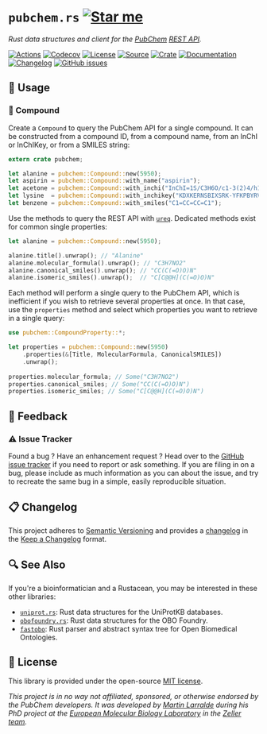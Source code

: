 # `pubchem.rs` [![Star me](https://img.shields.io/github/stars/althonos/pubchem.rs.svg?style=social&label=Star&maxAge=3600)](https://github.com/althonos/pubchem.rs/stargazers)

*Rust data structures and client for the [PubChem](https://pubchem.ncbi.nlm.nih.gov/) [REST API](https://pubchemdocs.ncbi.nlm.nih.gov/pug-rest).*

[![Actions](https://img.shields.io/github/workflow/status/althonos/pubchem.rs/Test?style=flat-square&maxAge=600)](https://github.com/althonos/pubchem.rs/actions)
[![Codecov](https://img.shields.io/codecov/c/gh/althonos/pubchem.rs/master.svg?style=flat-square&maxAge=600)](https://codecov.io/gh/althonos/pubchem.rs)
[![License](https://img.shields.io/badge/license-MIT-blue.svg?style=flat-square&maxAge=2678400)](https://choosealicense.com/licenses/mit/)
[![Source](https://img.shields.io/badge/source-GitHub-303030.svg?maxAge=2678400&style=flat-square)](https://github.com/althonos/pubchem.rs)
[![Crate](https://img.shields.io/crates/v/pubchem.svg?maxAge=600&style=flat-square)](https://crates.io/crates/pubchem)
[![Documentation](https://img.shields.io/badge/docs.rs-latest-4d76ae.svg?maxAge=2678400&style=flat-square)](https://docs.rs/pubchem)
[![Changelog](https://img.shields.io/badge/keep%20a-changelog-8A0707.svg?maxAge=2678400&style=flat-square)](https://github.com/althonos/pubchem.rs/blob/master/CHANGELOG.md)
[![GitHub issues](https://img.shields.io/github/issues/althonos/pubchem.rs.svg?style=flat-square&maxAge=600)](https://github.com/althonos/pubchem.rs/issues)


## 🔌 Usage

### 💊 Compound

Create a `Compound` to query the PubChem API for a single compound. It can
be constructed from a compound ID, from a compound name, from an InChI or
InChIKey, or from a SMILES string:

```rust
extern crate pubchem;

let alanine = pubchem::Compound::new(5950);
let aspirin = pubchem::Compound::with_name("aspirin");
let acetone = pubchem::Compound::with_inchi("InChI=1S/C3H6O/c1-3(2)4/h1-2H3");
let lysine  = pubchem::Compound::with_inchikey("KDXKERNSBIXSRK-YFKPBYRVSA-N");
let benzene = pubchem::Compound::with_smiles("C1=CC=CC=C1");
```

Use the methods to query the REST API with [`ureq`](https://crates.io/crates/ureq).
Dedicated methods exist for common single properties:

```rust
let alanine = pubchem::Compound::new(5950);

alanine.title().unwrap(); // "Alanine"
alanine.molecular_formula().unwrap(); // "C3H7NO2"
alanine.canonical_smiles().unwrap(); // "CC(C(=O)O)N"
alanine.isomeric_smiles().unwrap();  // "C[C@@H](C(=O)O)N"
```

Each method will perform a single query to the PubChem API, which is inefficient
if you wish to retrieve several properties at once. In that case, use the
`properties` method and select which properties you want to retrieve
in a single query:

```rust
use pubchem::CompoundProperty::*;

let properties = pubchem::Compound::new(5950)
    .properties(&[Title, MolecularFormula, CanonicalSMILES])
    .unwrap();
    
properties.molecular_formula; // Some("C3H7NO2")
properties.canonical_smiles; // Some("CC(C(=O)O)N")
properties.isomeric_smiles; // Some("C[C@@H](C(=O)O)N")
```

## 💭 Feedback

### ⚠️ Issue Tracker

Found a bug ? Have an enhancement request ? Head over to the [GitHub issue
tracker](https://github.com/althonos/pubchem.rs/issues) if you need to report
or ask something. If you are filing in on a bug, please include as much
information as you can about the issue, and try to recreate the same bug
in a simple, easily reproducible situation.

<!-- ### 🏗️ Contributing

Contributions are more than welcome! See
[`CONTRIBUTING.md`](https://github.com/althonos/pubchem.rs/blob/main/CONTRIBUTING.md)
for more details. -->

## 📋 Changelog

This project adheres to [Semantic Versioning](http://semver.org/spec/v2.0.0.html)
and provides a [changelog](https://github.com/althonos/pubchem.rs/blob/master/CHANGELOG.md)
in the [Keep a Changelog](http://keepachangelog.com/en/1.0.0/) format.

## 🔍 See Also

If you're a bioinformatician and a Rustacean, you may be interested in these
other libraries:

- [`uniprot.rs`](https://github.com/althonos/uniprot.rs): Rust data structures
  for the UniProtKB databases.
- [`obofoundry.rs`](https://github.com/althonos/obofoundry.rs): Rust data
  structures for the OBO Foundry.
- [`fastobo`](https://github.com/fastobo/fastobo): Rust parser and abstract
  syntax tree for Open Biomedical Ontologies.

## 📜 License

This library is provided under the open-source
[MIT license](https://choosealicense.com/licenses/mit/).

*This project is in no way not affiliated, sponsored, or otherwise endorsed
by the PubChem developers. It was developed
by [Martin Larralde](https://github.com/althonos/) during his PhD project
at the [European Molecular Biology Laboratory](https://www.embl.de/) in
the [Zeller team](https://github.com/zellerlab).*
